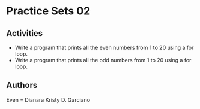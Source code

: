 # Practice Sets 02

## Activities
- Write a program that prints all the even numbers from 1 to 20 using a for loop.
- Write a program that prints all the odd numbers from 1 to 20 using a for loop.

## Authors
Even = Dianara Kristy D. Garciano

